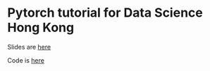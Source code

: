 # Pytorch tutorial for Data Science Hong Kong

Slides are [here](https://github.com/pranav-ust/pytorch-tutorial/blob/master/slides.pdf)

Code is [here](https://github.com/pranav-ust/pytorch-tutorial/blob/master/code.ipynb)
